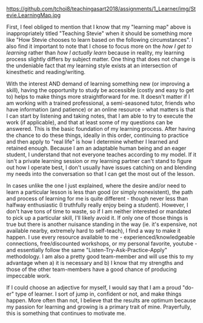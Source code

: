 https://github.com/tchoi8/teachingasart2018/assignments/1_Learner/img/Stevie.LearningMap.jpg

First, I feel obliged to mention that I know that my "learning map" above is inappropriately
titled "Teaching Stevie" when it should be something more like "How Stevie chooses to learn
based on the following circumstances". I also find it important to note that I chose to focus
more on the *how I get to learning* rather than *how I actually learn* because in reality, my
learning process slightly differs by subject matter. One thing that does not change is the undeniable
fact that my learning style exists at an intersection of kinesthetic and reading/writing.

With the interest AND demand of learning something new (or improving a skill), having the opportunity
to study be accessible (costly and easy to get to) helps to make things more straightforward for me. It
doesn't matter if I am working with a trained professional, a semi-seasoned tutor, friends who have
information (and patience) or an online resource - what matters is that I can start by listening and
taking notes, that I am able to try to execute the work (if applicable), and that at least some of my
questions can be answered. This is the basic foundation of my learning process. After having the chance
to do these things, ideally in this order, continuing to practice and then apply to "real life" is how
I determine whether I learned and retained enough. Because I am an adaptable human being and an eager
student, I understand that not everyone teaches according to my model. If it isn't a private learning
session or my learning partner can't stand to figure out how I operate best, I don't usually have issues
catching on and blending my needs into the conversation so that I can get the most out of the lesson.

In cases unlike the one I just explained, where the desire and/or need to learn a particular lesson is
less than good (or simply nonexistent), the path and process of learning for me is quite different - though
never less than halfway enthusiastic (I truthfully really enjoy being a student). However, I don't have tons
of time to waste, so if I am neither interested or mandated to pick up a particular skill, I'll likely avoid
it. If only one of those things is true but there is another nuisance standing in the way (ie. it's
expensive, not available nearby, extremely hard to self-teach), I find a way to make it happen. I use every
resource available to me - experienced/knowledgeable connections, free/discounted workshops, or my personal
favorite, youtube - and essentially follow the same "Listen-Try-Ask-Practice-Apply" methodology. I am also a
pretty good team-member and will use this to my advantage when a) it is necessary and b) I know that my
strengths and those of the other team-members have a good chance of producing impeccable work.

If I could choose an adjective for myself, I would say that I am a proud "do-er" type of learner. I sort of
jump in, confident or not, and make things happen. More often than not, I believe that the results are optimum
because my passion for learning and growing is a primary trait of mine. Prayerfully, this is something that
continues to motivate me. 

